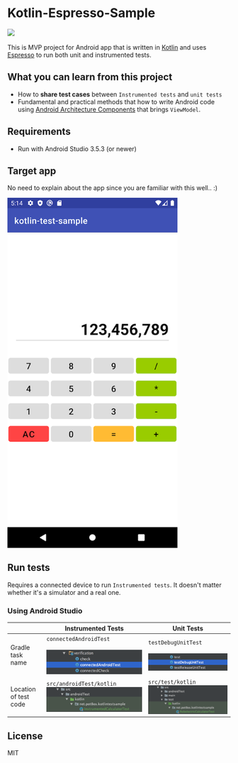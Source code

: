 # Kotlin-Espresso-Sample

![](https://github.com/pot8os/Kotlin-Espresso-sample/workflows/Android%20CI/badge.svg)

This is MVP project for Android app that is written in [Kotlin](https://github.com/JetBrains/kotlin) and uses [Espresso](https://developer.android.com/intl/ja/tools/testing-support-library/index.html#Espresso) to run both unit and instrumented tests.

## What you can learn from this project

- How to **share test cases** between `Instrumented tests` and `unit tests`
- Fundamental and practical methods that how to write Android code using [Android Architecture Components](https://developer.android.com/topic/libraries/architecture) that brings `ViewModel`.

## Requirements

- Run with Android Studio 3.5.3 (or newer)

## Target app

No need to explain about the app since you are familiar with this well.. :)

<img src="img/screen.png" width="384">

## Run tests

Requires a connected device to run `Instrumented tests`. It doesn't matter whether it's a simulator and a real one.

### Using Android Studio

|   |Instrumented Tests|Unit Tests|
|---|----------------------|-----------------------|
|Gradle task name|`connectedAndroidTest`<br/><br/>![Run Task](img/uitask.png)|`testDebugUnitTest`<br/><br/>![Run Unit Test](img/unittask.png)|
|Location of test code|`src/androidTest/kotlin`<br/>![Path](img/uitest_path.png)|`src/test/kotlin`<br/>![Path](img/unittest_path.png)|

## License

MIT
